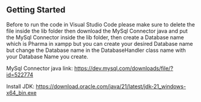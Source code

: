 ## Getting Started
Before to run the code in Visual Studio Code please make sure to delete the file inside the lib folder then download the MySql Connector java and put the MySql Connector inside the lib folder, then create a Database name which is Pharma in xampp but you can create your desired Database name but change the Database name in the DatabaseHandler class name with your Database Name you create.

MySql Connector java link: https://dev.mysql.com/downloads/file/?id=522774

Install JDK: 
https://download.oracle.com/java/21/latest/jdk-21_windows-x64_bin.exe
